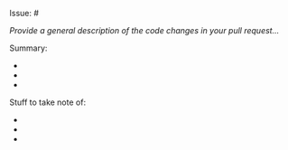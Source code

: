 Issue: #

_Provide a general description of the code changes in your pull request..._

Summary:

- 
- 
- 

Stuff to take note of:

- 
- 
- 

